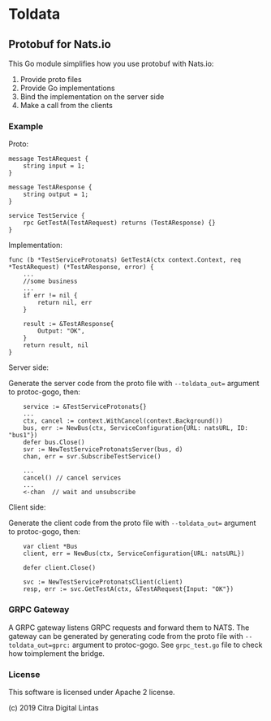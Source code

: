 # Toldata
## Protobuf for Nats.io

This Go module simplifies how you use protobuf with Nats.io:
1. Provide proto files
2. Provide Go implementations
3. Bind the implementation on the server side
4. Make a call from the clients

### Example
Proto:
```
message TestARequest {
    string input = 1; 
}

message TestAResponse {
    string output = 1;
}

service TestService {
    rpc GetTestA(TestARequest) returns (TestAResponse) {}
}
```

Implementation:
```
func (b *TestServiceProtonats) GetTestA(ctx context.Context, req *TestARequest) (*TestAResponse, error) {
	...
    //some business
    ...
    if err != nil {
		return nil, err
	}

	result := &TestAResponse{
		Output: "OK",
	}
	return result, nil
}
```

Server side:

Generate the server code from the proto file with `--toldata_out=` argument to protoc-gogo, then:

```
    service := &TestServiceProtonats{}
    ...
    ctx, cancel := context.WithCancel(context.Background())
	bus, err := NewBus(ctx, ServiceConfiguration{URL: natsURL, ID: "bus1"})
	defer bus.Close()
	svr := NewTestServiceProtonatsServer(bus, d)
	chan, err = svr.SubscribeTestService()

    ...
	cancel() // cancel services
	...
	<-chan  // wait and unsubscribe 
```

Client side:

Generate the client code from the proto file with `--toldata_out=` argument to protoc-gogo, then:

```
    var client *Bus
	client, err = NewBus(ctx, ServiceConfiguration{URL: natsURL})
	
	defer client.Close()

	svc := NewTestServiceProtonatsClient(client)
	resp, err := svc.GetTestA(ctx, &TestARequest{Input: "OK"})

```

### GRPC Gateway
A GRPC gateway listens GRPC requests and forward them to NATS. The gateway can be generated by generating code from the proto file 
with `--toldata_out=gprc:` argument to protoc-gogo. See `grpc_test.go` file to check how toimplement the bridge.

### License

This software is licensed under Apache 2 license.

(c) 2019 Citra Digital Lintas

